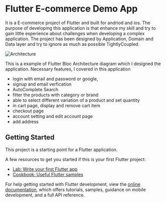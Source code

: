 # Flutter E-commerce Demo App

It is a E-commerce project of Flutter and built for andriod and ios. The purpose of developing this application is that enhance my skill and try to gain little experience about challenges when developing a complex application. The project has been designed by Application, Domain and Data layer and try to ignore as much as possible TightlyCoupled. 

![Architecture](https://github.com/Torjoy1997/Flutter_TShop_Demo/assets/167566491/60bddca4-d562-49e2-8bdc-f4cfea210bc1)

This is a example of Flutter Bloc Architecture diagram which I designed the application. Necessary features, I covered in this application

- login with email and password or google,
- signup and email verfication
- AutoComplete Search
- filter the products with category or brand
- able to select different variation of a product and set quantity 
- in cart page, display and remove cart item
- checkout page
- account setting and edit account page
- add address


## Getting Started

This project is a starting point for a Flutter application.

A few resources to get you started if this is your first Flutter project:

- [Lab: Write your first Flutter app](https://docs.flutter.dev/get-started/codelab)
- [Cookbook: Useful Flutter samples](https://docs.flutter.dev/cookbook)

For help getting started with Flutter development, view the
[online documentation](https://docs.flutter.dev/), which offers tutorials,
samples, guidance on mobile development, and a full API reference.
